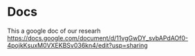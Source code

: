 # Docs
This a google doc of our researh 
https://docs.google.com/document/d/11vgGwDY_svbAPdAOf0-4pojkKsuxM0VXEKBSv036kn4/edit?usp=sharing
